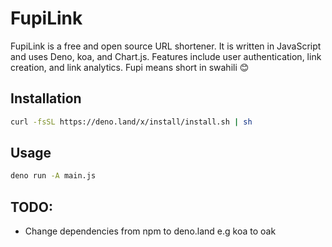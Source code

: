 # FupiLink

FupiLink is a free and open source URL shortener. It is written in JavaScript and uses Deno, koa, and Chart.js. 
Features include user authentication, link creation, and link analytics.
Fupi means short in swahili 😊

## Installation

```bash 
curl -fsSL https://deno.land/x/install/install.sh | sh
```

## Usage

```bash
deno run -A main.js
```

## TODO:

- Change dependencies from npm to deno.land e.g koa to oak
